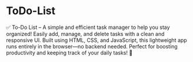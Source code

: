 # ToDo-List
✅ To-Do List – A simple and efficient task manager to help you stay organized! Easily add, manage, and delete tasks with a clean and responsive UI. Built using HTML, CSS, and JavaScript, this lightweight app runs entirely in the browser—no backend needed. Perfect for boosting productivity and keeping track of your daily tasks! 🚀
